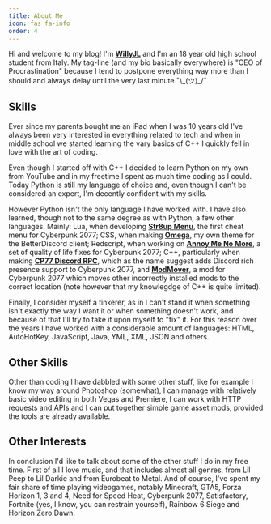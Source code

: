 ```yaml
---
title: About Me
icon: fas fa-info
order: 4
---
```



Hi and welcome to my blog! I'm [**WillyJL**](https://linktr.ee/WillyJL) and I'm an 18 year old high school student from Italy. My tag-line (and my bio basically everywhere) is "CEO of Procrastination" because I tend to postpone everything way more than I should and always delay until the very last minute ¯\\\_(ツ)\_/¯

## Skills
Ever since my parents bought me an iPad when I was 10 years old I've always been very interested in everything related to tech and when in middle school we started learning the vary basics of C++ I quickly fell in love with the art of coding.

Even though I started off with C++ I decided to learn Python on my own from YouTube and in my freetime I spent as much time coding as I could. Today Python is still my language of choice and, even though I can't be considered an expert, I'm decently confident with my skills.

However Python isn't the only language I have worked with. I have also learned, though not to the same degree as with Python, a few other languages. Mainly: Lua, when developing [**Str8up Menu**](https://www.nexusmods.com/cyberpunk2077/mods/779), the first cheat menu for Cyberpunk 2077; CSS, when  making [**Omega**](https://github.com/Willy-JL/Omega-Theme), my own theme for the BetterDiscord client; Redscript, when working on [**Annoy Me No More**](https://www.nexusmods.com/cyberpunk2077/mods/1512), a set of quality of life fixes for Cyberpunk 2077; C++, particularly when making [**CP77 Discord RPC**](https://github.com/Willy-JL/cp77-discord-rpc), which as the name suggest adds Discord rich presence support to Cyberpunk 2077, and [**ModMover**](https://github.com/Willy-JL/ModMover), a mod for Cyberpunk 2077 which moves other incorrectly installed mods to the correct location (note however that my knowlegdge of C++ is quite limited).

Finally, I consider myself a tinkerer, as in I can't stand it when something isn't exactly the way I want it or when something doesn't work, and because of that I'll try to take it upon myself to "fix" it. For this reason over the years I have worked with a considerable amount of languages: HTML, AutoHotKey, JavaScript, Java, YML, XML, JSON and others.

## Other Skills
Other than coding I have dabbled with some other stuff, like for example I know my way around Photoshop (somewhat), I can manage with relatively basic video editing in both Vegas and Premiere, I can work with HTTP requests and APIs and I can put together simple game asset mods, provided the tools are already available.

## Other Interests
In conclusion I'd like to talk about some of the other stuff I do in my free time. First of all I love music, and that includes almost all genres, from Lil Peep to Lil Darkie and from Eurobeat to Metal. And of course, I've spent my fair share of time playing videogames, notably Minecraft, GTA5, Forza Horizon 1, 3 and 4, Need for Speed Heat, Cyberpunk 2077, Satisfactory, Fortnite (yes, I know, you can restrain yourself), Rainbow 6 Siege and Horizon Zero Dawn.